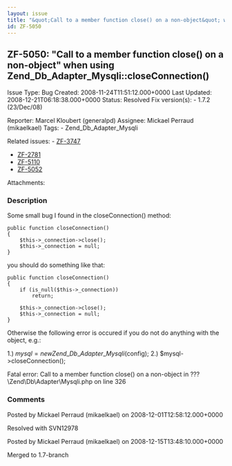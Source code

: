 ```yaml
---
layout: issue
title: "&quot;Call to a member function close() on a non-object&quot; when using Zend_Db_Adapter_Mysqli::closeConnection()"
id: ZF-5050
---
```


ZF-5050: "Call to a member function close() on a non-object" when using Zend\_Db\_Adapter\_Mysqli::closeConnection()
--------------------------------------------------------------------------------------------------------------------

 Issue Type: Bug Created: 2008-11-24T11:51:12.000+0000 Last Updated: 2008-12-21T06:18:38.000+0000 Status: Resolved Fix version(s): - 1.7.2 (23/Dec/08)
 
 Reporter:  Marcel Kloubert (generalpd)  Assignee:  Mickael Perraud (mikaelkael)  Tags: - Zend\_Db\_Adapter\_Mysqli
 
 Related issues: - [ZF-3747](/issues/browse/ZF-3747)
- [ZF-2781](/issues/browse/ZF-2781)
- [ZF-5110](/issues/browse/ZF-5110)
- [ZF-5052](/issues/browse/ZF-5052)
 
 Attachments: 
### Description

Some small bug I found in the closeConnection() method:

 
    public function closeConnection()
    {
        $this->_connection->close();
        $this->_connection = null;
    }


you should do something like that:

 
    public function closeConnection()
    {
        if (is_null($this->_connection))
            return;
    
        $this->_connection->close();
        $this->_connection = null;
    }


Otherwise the following error is occured if you do not do anything with the object, e.g.:

1.) $mysql = new Zend\_Db\_Adapter\_Mysqli($config); 2.) $mysql->closeConnection();

Fatal error: Call to a member function close() on a non-object in ???\\Zend\\Db\\Adapter\\Mysqli.php on line 326

 

 

### Comments

Posted by Mickael Perraud (mikaelkael) on 2008-12-01T12:58:12.000+0000

Resolved with SVN12978

 

 

Posted by Mickael Perraud (mikaelkael) on 2008-12-15T13:48:10.000+0000

Merged to 1.7-branch

 

 